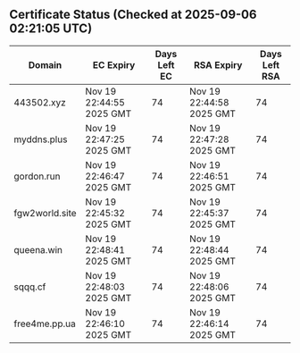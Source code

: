 ## Certificate Status (Checked at 2025-09-06 02:21:05 UTC)
| Domain | EC Expiry | Days Left EC | RSA Expiry | Days Left RSA |
|--------|-----------|-------------|------------|--------------|
| 443502.xyz | Nov 19 22:44:55 2025 GMT | 74 | Nov 19 22:44:58 2025 GMT | 74 |
| myddns.plus | Nov 19 22:47:25 2025 GMT | 74 | Nov 19 22:47:28 2025 GMT | 74 |
| gordon.run | Nov 19 22:46:47 2025 GMT | 74 | Nov 19 22:46:51 2025 GMT | 74 |
| fgw2world.site | Nov 19 22:45:32 2025 GMT | 74 | Nov 19 22:45:37 2025 GMT | 74 |
| queena.win | Nov 19 22:48:41 2025 GMT | 74 | Nov 19 22:48:44 2025 GMT | 74 |
| sqqq.cf | Nov 19 22:48:03 2025 GMT | 74 | Nov 19 22:48:06 2025 GMT | 74 |
| free4me.pp.ua | Nov 19 22:46:10 2025 GMT | 74 | Nov 19 22:46:14 2025 GMT | 74 |
